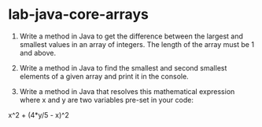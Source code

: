 # lab-java-core-arrays

1. Write a method in Java to get the difference between the largest and smallest values in an array of integers. The length of the array must be 1 and above.

2. Write a method in Java to find the smallest and second smallest elements of a given array and print it in the console.

3. Write a method in Java that resolves this mathematical expression where x and y are two variables pre-set in your code:

x^2 + (4*y/5 - x)^2
